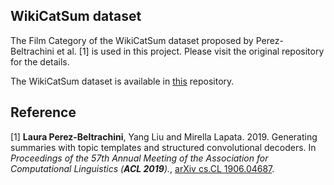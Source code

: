 ## WikiCatSum dataset

The Film Category of the WikiCatSum dataset proposed by Perez-Beltrachini et al. [1] is used in this project. Please visit the original repository for the details.

The WikiCatSum dataset is available in [this](https://datashare.is.ed.ac.uk/handle/10283/3368) repository.

## Reference
[1] <b>Laura Perez-Beltrachini</b>, Yang Liu and Mirella Lapata. 2019. Generating summaries with topic templates and structured convolutional decoders. In <i>Proceedings of the 57th Annual Meeting of the Association for Computational Linguistics (<b>ACL 2019</b>).</i>, <a href="https://arxiv.org/pdf/1906.04687.pdf">arXiv cs.CL 1906.04687</a>.
